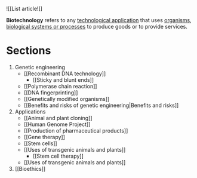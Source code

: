 ![[List article!]]

**Biotechnology** refers to any <u>technological application</u> that uses <u>organisms, biological systems or processes</u> to produce goods or to provide services.
# Sections
1. Genetic engineering
	- [[Recombinant DNA technology]]
		- [[Sticky and blunt ends]]
	- [[Polymerase chain reaction]]
	- [[DNA fingerprinting]]
	- [[Genetically modified organisms]]
	- [[Benefits and risks of genetic engineering|Benefits and risks]]
2. Applications
	- [[Animal and plant cloning]]
	- [[Human Genome Project]]
	- [[Production of pharmaceutical products]]
	- [[Gene therapy]]
	- [[Stem cells]]
	- [[Uses of transgenic animals and plants]]
		- [[Stem cell therapy]]
	- [[Uses of transgenic animals and plants]]
3. [[Bioethics]]
